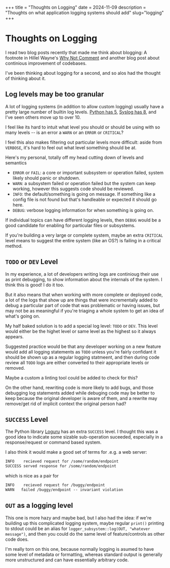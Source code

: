 +++
title = "Thoughts on Logging"
date = 2024-11-09
description = "Thoughts on what application logging systems should add"
slug="logging"
+++

# Thoughts on Logging
I read two blog posts recently that made me think about blogging: A footnote in Hillel Wayne's [Why Not Comment](https://buttondown.com/hillelwayne/archive/why-not-comments/) and another blog post about continious improvement of codebases.

I've been thinking about logging for a second, and so alos had the thought of thinking about it.

## Log levels may be too granular

A lot of logging systems (in addition to allow custom logging) usually have a pretty large number of builtin log levels. [Python has 5](https://en.wikipedia.org/wiki/Syslog#Severity_level), [Syslog has 8](https://en.wikipedia.org/wiki/Syslog#Severity_level), and I've seen others move up to over 10. 

I feel like its hard to intuit what level you should or should be using with so many levels -- is an error a `WARN` or an `ERROR` or `CRITICAL`? 

I feel this also makes filtering out particular levels more difficult: aside from `VERBOSE`, it's hard to feel out what level something should be at.

Here's my personal, totally off my head cutting down of levels and semantics

* `ERROR` or `FAIL`: a core or important subsystem or operation failed, system likely should panic or shutdown.
* `WARN`: a subsystem failed or operation failed but the system can keep working, however this suggests code should be reviewed.
* `INFO`: the default/something is going on message. If something like a config file is not found but that's handleable or expected it should go here.
* `DEBUG`: verbose logging information for when something is going on.

If individual topics can have different logging levels, then `DEBUG` would be a good candidate for enabling for particular files or subsystems.

If you're building a very large or complete system, maybe an extra `CRITICAL` level means to suggest the entire system (like an OS?) is failing in a critical method.

## `TODO` or `DEV` Level

In my experience, a lot of developers writing logs are continioug their use as print debugging, to show information about the internals of the system. I think this is good! I do it too.

But it also means that when working with more complete or deployed code, a lot of the logs that show up are things that were incrementally added to debug a particular part of code that was problematic or having issues, but may not be as meaningful if you're triaging a whole system to get an idea of what's going on.

My half baked solution is to add a special log level: `TODO` or `DEV`. This level would either be the highet level or same level as the highest so it always appears.

Suggested practice would be that any developer working on a new feature would add all logging statements as `TODO` unless you're fairly confidant it should be shown up as a regular logging statmeent, and then during code review all `TODO` logs are either converted to their appropriate levels or removed. 

Maybe a custom a linting tool could be added to check for this?

On the other hand, rewriting code is more likely to add bugs, and those debugging log statements added while debuging code may be better to keep because the original developer is aware of them, and a rewrite may remove/get rid of implicit context the original person had?

## `SUCCESS` Level
The Python library [Loguru](https://github.com/Delgan/loguru) has an extra `SUCCESS` level. I thought this was a good idea to indicate some sizable sub-operation suceeded, especially in a response/request or command based system.

I also think it would make a good set of terms for .e.g. a web server:

```txt
INFO    recieved request for /some/random/endpoint
SUCCESS served response for /some/random/endpoint
```

which is nice as a pair for

```txt
INFO    recieved request for /buggy/endpoint
WARN   failed /buggy/endpoint -- invariant violation
```

## `OUT` as a logging level

This one is more hazy and maybe bad, but I also had the idea: if we're building up this complicated logging system, maybe regular `print()` printing to stdout could be an alias for `logger_subsystem::log(OUT, "whatever message")`, and then you could do the same level of feature/controls as other code does.

I'm really torn on this one, because normally logging is asumed to have some level of metadata or formatting, whereas standard output is generally more unstructured and can have essentially arbitrary code.